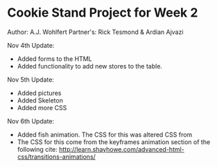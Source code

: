 # Cookie Stand Project for Week 2

Author: A.J. Wohlfert
Partner's: Rick Tesmond & Ardian Ajvazi


Nov 4th Update:
* Added forms to the HTML
* Added functionality to add new stores to the table.

Nov 5th Update:
* Added pictures
* Added Skeleton
* Added more CSS

Nov 6th Update:
* Added fish animation. The CSS for this was altered CSS from
* The CSS for this come from the keyframes animation section of the following cite: http://learn.shayhowe.com/advanced-html-css/transitions-animations/
